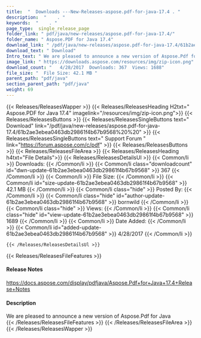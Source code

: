 ```yaml
---
title:  "  Downloads ---New-Releases-aspose.pdf-for-java-17.4 . " 
description:  "    . " 
keywords:  "    . " 
page_type:  single_release_page
folder_link: " pdf/java/new-releases/aspose.pdf-for-java-17.4/"
folder_name: " Aspose.PDF for Java 17.4"
download_link: " /pdf/java/new-releases/aspose.pdf-for-java-17.4/61b2ae3ebea0463db29861f4b67b9568"
download_text: " Download"
Intro_text: " We are pleased to announce a new version of Aspose.Pdf for Java"
image_link: " https://downloads.aspose.com/resources/img/zip-icon.png"
download_count: "   4/28/2017  Downloads: 367  Views: 1688"
file_size: "  File Size: 42.1 MB "
parent_path: "pdf/java"
section_parent_path: "pdf/java"
weight: 69 
---
```


{{< Releases/ReleasesWapper >}}
  {{< Releases/ReleasesHeading H2txt=" Aspose.PDF for Java 17.4" imagelink="/resources/img/zip-icon.png">}}
  {{< Releases/ReleasesButtons >}}
    {{< Releases/ReleasesSingleButtons text=" Download" link="/pdf/java/new-releases/aspose.pdf-for-java-17.4/61b2ae3ebea0463db29861f4b67b9568%20%20" >}}
    {{< Releases/ReleasesSingleButtons text=" Support Forum " link="https://forum.aspose.com/c/pdf" >}}
  {{< Releases/ReleasesButtons >}}
  {{< Releases/ReleasesFileArea >}}
    {{< Releases/ReleasesHeading h4txt="File Details">}}
    {{< Releases/ReleasesDetailsUl >}}
            {{< Common/li  >}} Downloads: {{< /Common/li >}} 
      {{< Common/li class="downloadcount" id="dwn-update-61b2ae3ebea0463db29861f4b67b9568" >}} 367 {{< /Common/li >}} 
      {{< Common/li  >}} File Size: {{< /Common/li >}} 
      {{< Common/li id="size-update-61b2ae3ebea0463db29861f4b67b9568" >}} 42.1 MB {{< /Common/li >}} 
      {{< Common/li  class="hide" >}} Posted By: {{< /Common/li >}} 
      {{< Common/li class="hide" id="author-update-61b2ae3ebea0463db29861f4b67b9568" >}} bornwild {{< /Common/li >}} 
      {{< Common/li class="hide"  >}} Views: {{< /Common/li >}} 
      {{< Common/li class="hide" id="view-update-61b2ae3ebea0463db29861f4b67b9568" >}} 1689 {{< /Common/li >}} 
      {{< Common/li  >}} Date Added: {{< /Common/li >}} 
      {{< Common/li id="added-update-61b2ae3ebea0463db29861f4b67b9568" >}} 4/28/2017 {{< /Common/li >}} 

    {{< /Releases/ReleasesDetailsUl >}}

  {{< Releases/ReleasesFileFeatures >}}
      <h4>Release Notes</h4><div><a href="https://docs.aspose.com/display/pdfjava/Aspose.Pdf+for+Java+17.4+Release+Notes">https://docs.aspose.com/display/pdfjava/Aspose.Pdf+for+Java+17.4+Release+Notes</a></div><h4>Description</h4><div class="HTMLDescription">We are pleased to announce a new version of Aspose.Pdf for Java</div>
  {{< /Releases/ReleasesFileFeatures >}}
 {{< /Releases/ReleasesFileArea >}}
{{< /Releases/ReleasesWapper >}}


